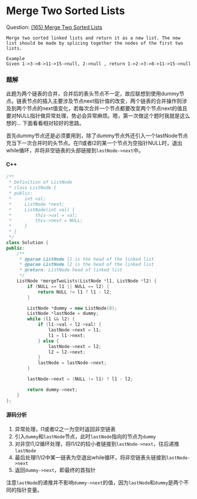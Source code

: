 # Merge Two Sorted Lists

Question: [(165) Merge Two Sorted Lists](http://www.lintcode.com/en/problem/merge-two-sorted-lists/)
```
Merge two sorted linked lists and return it as a new list. The new list should be made by splicing together the nodes of the first two lists.

Example
Given 1->3->8->11->15->null, 2->null , return 1->2->3->8->11->15->null
```

### 题解

此题为两个链表的合并，合并后的表头节点不一定，故应联想到使用dummy节点。链表节点的插入主要涉及节点next指针值的改变，两个链表的合并操作则涉及到两个节点的next值变化，若每次合并一个节点都要改变两个节点next的值且要对NULL指针做异常处理，势必会异常麻烦。嗯，第一次做这个题时我就是这么想的... 下面看看相对较好的思路。

首先dummy节点还是必须要用到，除了dummy节点外还引入一个lastNode节点充当下一次合并时的头节点。在l1或者l2的某一个节点为空指针NULL时，退出while循环，并将非空链表的头部链接到`lastNode->next`中。

#### C++

```c++
/**
 * Definition of ListNode
 * class ListNode {
 * public:
 *     int val;
 *     ListNode *next;
 *     ListNode(int val) {
 *         this->val = val;
 *         this->next = NULL;
 *     }
 * }
 */
class Solution {
public:
    /**
     * @param ListNode l1 is the head of the linked list
     * @param ListNode l2 is the head of the linked list
     * @return: ListNode head of linked list
     */
    ListNode *mergeTwoLists(ListNode *l1, ListNode *l2) {
        if (NULL == l1 || NULL == l2) {
            return NULL != l1 ? l1 : l2;
        }

        ListNode *dummy = new ListNode(0);
        ListNode *lastNode = dummy;
        while (l1 && l2) {
            if (l1->val < l2->val) {
                lastNode->next = l1;
                l1 = l1->next;
            } else {
                lastNode->next = l2;
                l2 = l2->next;
            }
            lastNode = lastNode->next;
        }

        lastNode->next = (NULL != l1) ? l1 : l2;

        return dummy->next;
    }
};
```
#### 源码分析

1. 异常处理，l1或者l2之一为空时返回非空链表
2. 引入`dummy`和`lastNode`节点，此时`lastNode`指向的节点为`dummy`
3. 对非空l1,l2循环处理，将l1/l2的较小者链接到`lastNode->next`，往后递推`lastNode`
4. 最后处理l1/l2中某一链表为空退出while循环，将非空链表头链接到`lastNode->next`
5. 返回`dummy->next`，即最终的首指针

注意`lastNode`的递推并不影响`dummy->next`的值，因为`lastNode`和`dummy`是两个不同的指针变量。
